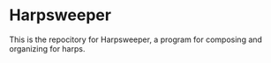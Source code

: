 # Harpsweeper
This is the repocitory for Harpsweeper, a program for composing and organizing for harps. 
